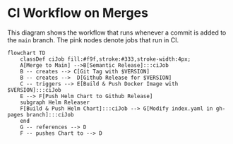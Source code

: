 # CI Workflow on Merges

This diagram shows the workflow that runs whenever a commit is added to the
`main` branch. The pink nodes denote jobs that run in CI.

```mermaid
flowchart TD
    classDef ciJob fill:#f9f,stroke:#333,stroke-width:4px;
    A[Merge to Main] -->B[Semantic Release]:::ciJob
    B -- creates --> C[Git Tag with $VERSION]
    B -- creates -->  D[Github Release for $VERSION]
    C -- triggers --> E[Build & Push Docker Image with $VERSION]:::ciJob
    E --> F[Push Helm Chart to Github Release]
    subgraph Helm Releaser
    F[Build & Push Helm Chart]:::ciJob --> G[Modify index.yaml in gh-pages branch]:::ciJob
    end
    G -- references --> D
    F -- pushes Chart to --> D
```
